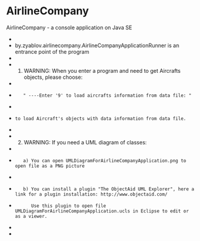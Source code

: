 # AirlineCompany
AirlineCompany - а console application on Java SE

 *
 *   by.zyablov.airlinecompany.AirlineCompanyApplicationRunner is an entrance point of the program
 *	
 *  1) WARNING: When you enter a program and need to get Aircrafts objects, please choose:
 *
 *	      " ----Enter '9' to load aircrafts information from data file: "
 *	
 *	   to load Aircraft's objects with data information from data file.	
 *
 *  2) WARNING: If you need a UML diagram of classes:
 *
 *        a) You can open UMLDiagramForAirlineCompanyApplication.png to open file as a PNG picture
 *		
 *	      b) You can install a plugin "The ObjectAid UML Explorer", here a link for a plugin installation: http://www.objectaid.com/
 *	         Use this plugin to open file UMLDiagramForAirlineCompanyApplication.ucls in Eclipse to edit or as a viewer.
 *
 *

